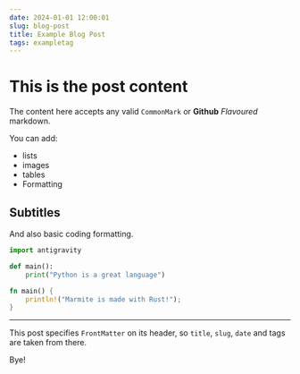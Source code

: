 ```yaml
---
date: 2024-01-01 12:00:01
slug: blog-post
title: Example Blog Post
tags: exampletag
---
```


# This is the post content

The content here accepts any valid `CommonMark` or **Github** _Flavoured_ markdown.

You can add:

- lists
- images
- tables
- Formatting

## Subtitles

And also basic coding formatting.

```python
import antigravity

def main():
    print("Python is a great language")
```

```rust
fn main() {
    println!("Marmite is made with Rust!");
}
```

---

This post specifies `FrontMatter` on its header, so `title`, `slug`, `date` and tags are taken from there.

Bye!
